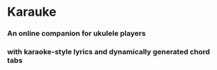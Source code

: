 # Karauke
### An online companion for ukulele players 
### with karaoke-style lyrics and dynamically generated chord tabs
